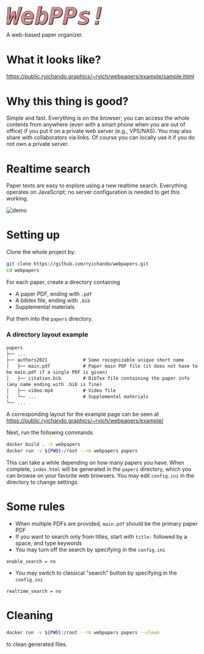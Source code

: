 <img src="https://raw.githubusercontent.com/ryichando/webpapers/master/resources/webpapers_logo.svg" alt="logo" width="250">

A web-based paper organizer.

# What it looks like?

https://public.ryichando.graphics/~ryich/webpapers/example/sample.html

# Why this thing is good?

Simple and fast. Everything is on the browser; you can access the whole contents from anywhere (even with a smart phone when you are out of office) if you put it on a private web server (e.g., VPS/NAS). You may also share with collaborators via links. Of course you can locally use it if you do not own a private server.

# Realtime search

Paper texts are easy to explore using a new realtime search. Everything operates on JavaScript; no server configuration is needed to get this working.

<img src="https://raw.githubusercontent.com/ryichando/webpapers/master/resources/realtime_search.gif" alt="demo" width="350">

# Setting up

Clone the whole project by:

```bash
git clone https://github.com/ryichando/webpapers.git
cd webpapers
```

For each paper, create a directory containing

  - A paper PDF, ending with `.pdf`
  - A bibtex file, ending with `.bib`
  - Supplemental materials

Put them into the `papers` directory.

### A directory layout example

    papers
    ├── ...
    ├── authors2021             # Some recognizable unique short name
    │   ├── main.pdf            # Paper main PDF file (it does not have to be main.pdf if a single PDF is given)
    │   ├── citation.bib        # BibTex file containing the paper info (any name ending with .bib is fine)
    │   ├── video.mp4           # Video file
    |   └── ...                 # Supplemental materials
    └── ...

A corresponding layout for the example page can be seen at https://public.ryichando.graphics/~ryich/webpapers/example/

Next, run the following commands

```bash
docker build . -t webpapers
docker run -v ${PWD}:/root --rm webpapers papers
```

This can take a while depending on how many papers you have. When complete, `index.html` will be generated in the `papers` directory, which you can browse on your favorite web browsers. You may edit `config.ini` in the directory to change settings.

# Some rules

  - When multiple PDFs are provided, `main.pdf` should be the primary paper PDF
  - If you want to search only from titles, start with `title:` followed by a space, and type keywords
  - You may turn off the search by specifying in the `config.ini`
```
enable_search = no
```
  - You may switch to classical "search" button by specifying in the `config.ini`
```
realtime_search = no
```

# Cleaning

```bash
docker run -v ${PWD}:/root --rm webpapers papers --clean
```
to clean generated files.
